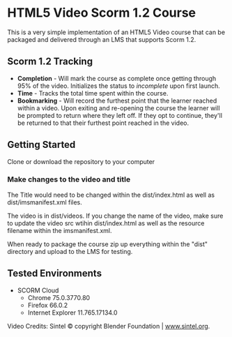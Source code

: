 # HTML5 Video Scorm 1.2 Course

This is a very simple implementation of an HTML5 Video course that can be packaged and delivered through an LMS that supports Scorm 1.2.

## Scorm 1.2 Tracking

- **Completion** - Will mark the course as complete once getting through 95% of the video. Initializes the status to _incomplete_ upon first launch.
- **Time** - Tracks the total time spent within the course.
- **Bookmarking** - Will record the furthest point that the learner reached within a video. Upon exiting and re-opening the course the learner will be prompted to return where they left off. If they opt to continue, they'll be returned to that their furthest point reached in the video.

## Getting Started

Clone or download the repository to your computer

### Make changes to the video and title

The Title would need to be changed within the dist/index.html as well as dist/imsmanifest.xml files.

The video is in dist/videos. If you change the name of the video, make sure to update the video src wtihin dist/index.html as well as the resource filename within the imsmanifest.xml.

When ready to package the course zip up everything within the "dist" directory and upload to the LMS for testing.

## Tested Environments

- SCORM Cloud
  - Chrome 75.0.3770.80
  - Firefox 66.0.2
  - Internet Explorer 11.765.17134.0

Video Credits: Sintel © copyright Blender Foundation | www.sintel.org.
